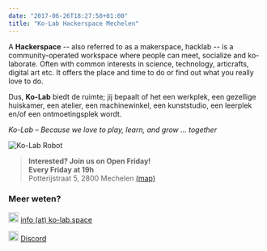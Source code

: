 ```yaml
---
date: "2017-06-26T18:27:58+01:00"
title: "Ko-Lab Hackerspace Mechelen"
---
```


A **Hackerspace** -- also referred to as a makerspace, hacklab -- is a community-operated workspace where people can meet, socialize and ko-laborate. Often with common interests in science, technology, articrafts, digital art etc. It offers the place and time to do or find out what you really love to do.

Dus, **Ko-Lab** biedt de ruimte; jij bepaalt of het een werkplek, een gezellige huiskamer, een atelier, een machinewinkel, een kunststudio, een leerplek en/of een ontmoetingsplek wordt. 

_Ko-Lab – Because we love to play, learn, and grow … together_

![Ko-Lab Robot](images/ko-lab-robot-transparant-768x1024.png#floatright)

> **Interested? Join us on Open Friday!**  
> **Every Friday at 19h**  
> Potterijstraat 5, 2800 Mechelen [(map)](https://goo.gl/maps/yJpeJvWsEqhQ6sit7)

### Meer weten?
<img src="https://ko-lab.space/images/fontawesome/envelope.svg" width="20"> [info (at) ko-lab.space](mailto:info(at)ko-lab.space)

<img src="https://ko-lab.space/images/fontawesome/discord.svg" width="20"> [Discord](https://discord.gg/uy6PHwCQ)